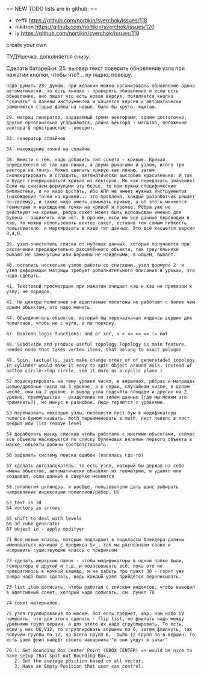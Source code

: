 
== NEW TODO lists are in github: ==

* zeffii https://github.com/nortikin/sverchok/issues/118
* nikitron https://github.com/nortikin/sverchok/issues/120
* ly https://github.com/nortikin/sverchok/issues/119

create your own





ТУДУшечка.
дополняется снизу.

Сделать батарейки:
    25. вьювер текст повесить обновление узла при нажатии кнопки, чтобы что?... ну ладно, повешу.
    
    надо думать 28. думаю, при желании можно организовать обновление адона автоматически. то есть кнопка - проверить обновление и если есть обновление, оно пишет что есть новая версия, появляется кнопка "скачать" в панели инструментов и качается версия и автоматически заменяются старые файлы на новые. было бы круто, ящитаю. 

    29. матриц генератор, задаваемый тремя векторами, одним достаточно, другие ортогонально угадываются, длина вектора - масщтаб, положение вектора в пространстве - поворот.

    33. генератор сплайнов

    34. нахождение точки на сплайне

    38. Вместе с тем, надо добавить тип сокета - кривые. Кривая определяется не так как линия, а двумя рычагами и узлом, итого три вектора на точку. Можно сделать кривую как линию, затем сконвертировать и сгладить, автоматически выстроив красивенько. И так и будет генерироваться кривая из векторов. Но как передавать значения? Если мы считаем формулами эту безье, то нам нужны специфические библиотеки, и их надо достать, ибо АПИ не имеет нужных инструментов (нахождение точки на кривой... это проблема, каждый разработчик решает по-своему), и также надо уметь замыкать кривые, а от этого меняется геометрия и нахождение точки на кривой и прочее. Рёбра уже не действуют на кривые, рёбра сокет может быть испольован именно для булена - зациклить или нет. В прочем, если мы все данные переводим в кэш, то можно использовать вектор сокет, оставив тем самым гибкость пользователю. и маркировать в кэше тип данных. Это всё касается версии 0,4,0. 

    39. узел-очиститель списка от нулевых данных, которые получаются при рассечении предварительно рассечённого объекта, так треугольники бывают не замкнутыми или вершины не найдеными, в общем, бывает.
    
    40. остались несколько узлов работы со списками, узел формула 2  и узел деформации матрицы требует дополнительного описания в уроках, это надо сделать.
    
    41. Текстовой просмотрщик при нажатии очищает кэш и кэш не привязан к узлу, не порядок.

    42. Ни центры полигонов ни адаптивные полигоны не работают с более чем одним объектом, это надо менять.

    44. Объединитель объектов, который бы переназначал индексы вершин для полигонов. чтобы не с нуля, а по порядку.

    47. Boolean logic functions: and or xor, < > <= >= == != not

    48. Subdivide and produce useful topology Topology is main feature. needed node that takes vertex items, that belong to exact polygon

    49. Spin, (actually, just make change order of of generataded topology in cylinder would make it easy to spin object around axis. instead of bottom circle->top circle, see it more as a cyclic plane )

    52 подискутировать на тему уровня чисел, в вершинах, рёбрах и матрицах целые/дробные числа на 3 уровне, а в серии, случайном числе, в целом числе, они на 2 уровне. и вывод узла подсчёта площади и других на 2 уровне. преимущество - разделение по типам данных (где мы можем это применить?), но минус в разнобое. Люди теряются с уровнями.

    53 переназвать некоорые узлы, перенести лист бум в модификаторы  полигон бумом назвать, moth переименовать в math, лист левелс в лист декриз или list remove level

    54 доработать маску списков чтобы работала с многими объектами, сейчас все объекты маскируются по списку буленовых величин первого объекта в маске, объекты должны соответствовать.

    56 заделать систему поиска ошибок (валялась где-то)

    57 сделать автозапекатель, то есть узел, который бы держал на себе имена объектов, автоматически обновлял их геометрию, и удалял или создавал, если данные в сверчке меняются
    
    58 топология цилиндра. и вообще. пользователю дать шанс выбирать направление индексации полигонов/рёбер, UV

    63 text in 3d
    64 vectors as arrows

    65 shift to deal with levels
    66 3d cube generator
    67 object in - apply modifyer

    71 Все новые классы, которые подпадают в подклассы блендера должны именоваться начиная с префикса Sv_, так мы распознаем своих и исправить существующие классы с префиксом

    73 сделать иерархию папок - чтобы модификаторы в одной папке были, генераторы в другой и т.д. и позасовывать всё, пока это не превратилось в ночной кашмар, и не забыть про пункт 30 - горит уже вчера надо было сделать, ведь каждый узел прийдётся переписывать.

    73 list item дописать, чтобы работал с списком индексов, чтобы выводил в адаптивный сокет, который надо дописать, см. пункт 70

    74 сокет материалов.

    75 узел группирования по маске. Вот есть предмет, шар. нам надо UV поменять. что для этого сделать - flip list, но флипать надо между уровнями групп вершин. а для этого их надо сгруппировать. То есть, если у нас U6,V12, то сгруппировать вершины по 6, затем флипнуть, так получим группы по 12, но всего групп 6,  было 12 групп по 6 вершин. То есть узел флип найдёт своего напарника "и они уйдут в закат"

    76 1. Get Bounding Box Center Point (BBOX CENTER) => would be nice to have setup that spit out Bounding Box,
       2. Get the average position based on all vector.
       3. Have an Empty Position that user can control.




